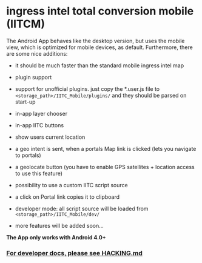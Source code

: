 ingress intel total conversion mobile (IITCM)
=====================================

The Android App behaves like the desktop version, but uses the mobile view, which is optimized for mobile devices, as default. Furthermore, there are some nice additions:

- it should be much faster than the standard mobile ingress intel map

- plugin support

- support for unofficial plugins. just copy the *.user.js file to ```<storage_path>/IITC_Mobile/plugins/``` and they should be parsed on start-up

- in-app layer chooser

- in-app IITC buttons

- show users current location

- a geo intent is sent, when a portals Map link is clicked (lets you navigate to portals)

- a geolocate button (you have to enable GPS satellites + location access to use this feature)

- possibility to use a custom IITC script source

- a click on Portal link copies it to clipboard

- developer mode: all script source will be loaded from ```<storage_path>/IITC_Mobile/dev/```

- more features will be added soon...

**The App only works with Android 4.0+**

### [For developer docs, please see HACKING.md](https://github.com/jonatkins/ingress-intel-total-conversion/blob/master/mobile/HACKING.md)
